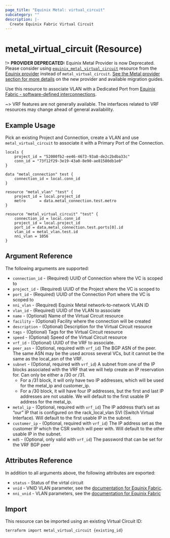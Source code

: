 ```yaml
---
page_title: "Equinix Metal: virtual_circuit"
subcategory: ""
description: |-
  Create Equinix Fabric Virtual Circuit
---
```


# metal_virtual_circuit (Resource)

!> **PROVIDER DEPRECATED:** Equinix Metal Provider is now Deprecated. Please consider using [`equinix_metal_virtual_circuit`](https://registry.terraform.io/providers/equinix/equinix/latest/docs/resources/equinix_metal_virtual_circuit) resource from the [Equinix provider](https://registry.terraform.io/providers/equinix/equinix/latest/docs) instead of `metal_virtual_circuit`. [See the Metal provider section for more details](../index.md#equinix-metal-provider) on the new provider and available migration guides.

Use this resource to associate VLAN with a Dedicated Port from [Equinix Fabric - software-defined interconnections](https://metal.equinix.com/developers/docs/networking/fabric/#associating-a-vlan-with-a-dedicated-port).

~> VRF features are not generally available. The interfaces related to VRF resources may change ahead of general availability.

## Example Usage

Pick an existing Project and Connection, create a VLAN and use `metal_virtual_circuit` to associate it with a Primary Port of the Connection.

```hcl
locals {
	project_id = "52000fb2-ee46-4673-93a8-de2c2bdba33c"
	conn_id = "73f12f29-3e19-43a0-8e90-ae81580db1e0"
}

data "metal_connection" test {
	connection_id = local.conn_id
}

resource "metal_vlan" "test" {
	project_id = local.project_id
	metro      = data.metal_connection.test.metro
}

resource "metal_virtual_circuit" "test" {
	connection_id = local.conn_id
	project_id = local.project_id
	port_id = data.metal_connection.test.ports[0].id
	vlan_id = metal_vlan.test.id
	nni_vlan = 1056
}
```

## Argument Reference

The following arguments are supported:

* `connection_id` - (Required) UUID of Connection where the VC is scoped to
* `project_id` - (Required) UUID of the Project where the VC is scoped to
* `port_id` - (Required) UUID of the Connection Port where the VC is scoped to
* `nni_vlan` - (Required) Equinix Metal network-to-network VLAN ID
* `vlan_id` - (Required) UUID of the VLAN to associate
* `name` - (Optional) Name of the Virtual Circuit resource
* `facility` - (Optional) Facility where the connection will be created
* `description` - (Optional) Description for the Virtual Circuit resource
* `tags` - (Optional) Tags for the Virtual Circuit resource
* `speed` - (Optional) Speed of the Virtual Circuit resource
* `vrf_id` - (Optional) UUID of the VRF to associate.
* `peer_asn` - (Optional, required with `vrf_id`) The BGP ASN of the peer. The same ASN may be the used across several VCs, but it cannot be the same as the local_asn of the VRF.
* `subnet` - (Optional, required with `vrf_id`) A subnet from one of the IP
  blocks associated with the VRF that we will help create an IP reservation for. Can only be either a /30 or /31.
  * For a /31 block, it will only have two IP addresses, which will be used for
  the metal_ip and customer_ip.
  * For a /30 block, it will have four IP addresses, but the first and last IP addresses are not usable. We will default to the first usable IP address for the metal_ip.
* `metal_ip` - (Optional, required with `vrf_id`) The IP address that’s set as “our” IP that is configured on the rack_local_vlan SVI (Switch Virtual Interface). Will default to the first usable IP in the subnet.
* `customer_ip` - (Optional, required with `vrf_id`) The IP address set as the customer IP which the CSR switch will peer with. Will default to the other usable IP in the subnet.
* `md5` - (Optional, only valid with `vrf_id`) The password that can be set for the VRF BGP peer

## Attributes Reference

In addition to all arguments above, the following attributes are exported:

* `status` - Status of the virtal circuit
* `vnid` - VNID VLAN parameter, see the [documentation for Equinix Fabric](https://metal.equinix.com/developers/docs/networking/fabric/).
* `nni_vnid` - VLAN parameters, see the [documentation for Equinix Fabric](https://metal.equinix.com/developers/docs/networking/fabric/)

## Import

This resource can be imported using an existing Virtual Circuit ID:

```sh
terraform import metal_virtual_circuit {existing_id}
```
